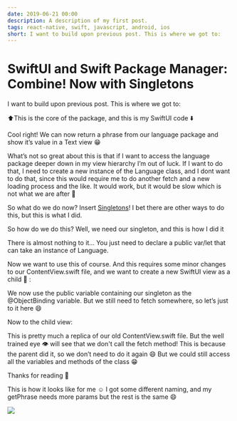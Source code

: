 ```yaml
---
date: 2019-06-21 00:00
description: A description of my first post.
tags: react-native, swift, javascript, android, ios
short: I want to build upon previous post. This is where we got to:
---
```

# SwiftUI and Swift Package Manager: Combine! Now with Singletons

I want to build upon previous post. This is where we got to:

<script src="https://gist.github.com/brorhb/32285a3b84147f5a4c8467988f74f927.js" charset="utf-8"></script>

⬆️This is the core of the package, and this is my SwiftUI code ⬇️

<script src="https://gist.github.com/brorhb/498f97e3dfe5d9fda03dae081154aa41.js" charset="utf-8"></script>

Cool right! We can now return a phrase from our language package and show it’s value in a Text view 😁

What’s not so great about this is that if I want to access the language package deeper down in my view hierarchy I’m out of luck. If I want to do that, I need to create a new instance of the Language class, and I dont want to do that, since this would require me to do another fetch and a new loading process and the like. It would work, but it would be slow which is not what we are after 🤨

So what do we do now? Insert [Singletons](https://en.wikipedia.org/wiki/Singleton_pattern)! I bet there are other ways to do this, but this is what I did.

So how do we do this? Well, we need our singleton, and this is how I did it

<script src="https://gist.github.com/brorhb/c58f58338eba0aecd04da0ff66feeb84.js" charset="utf-8"></script>

There is almost nothing to it… You just need to declare a public var/let that can take an instance of Language.

Now we want to use this of course. And this requires some minor changes to our ContentView.swift file, and we want to create a new SwiftUI view as a child 👶 :

<script src="https://gist.github.com/brorhb/9cc12dafdbaf520b335e6c4ef7cc2d56.js" charset="utf-8"></script>

We now use the public variable containing our singleton as the @ObjectBinding variable. But we still need to fetch somewhere, so let’s just to it here 😄

Now to the child view:

<script src="https://gist.github.com/brorhb/2a1fa740e7d9b24d9277b91c820e4d62.js" charset="utf-8"></script>

This is pretty much a replica of our old ContentView.swift file. But the well trained eye 👁 will see that we don't call the fetch method! This is because the parent did it, so we don’t need to do it again 😄 But we could still access all the variables and methods of the class 😁

Thanks for reading 🙏

This is how it looks like for me ☺️ I got some different naming, and my getPhrase needs more params but the rest is the same 😄

![](https://cdn-images-1.medium.com/max/7240/1*976NOPwe0_05GN1jIJor4g.gif)
